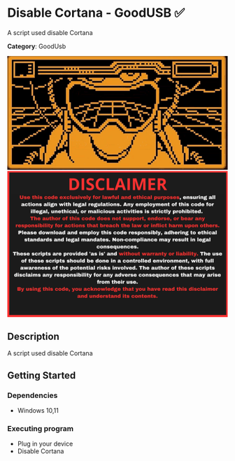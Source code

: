 # Disable Cortana - GoodUSB ✅

A script used disable Cortana

**Category**: GoodUsb

<div align=center>

<img src="/main/img/logo-repository-2_0.gif" width="600" /><br>
<img src="/main/img/DISCLAIMER.png" width="600" />

</div>

## Description

A script used disable Cortana

## Getting Started

### Dependencies

* Windows 10,11

### Executing program

* Plug in your device
* Disable Cortana


